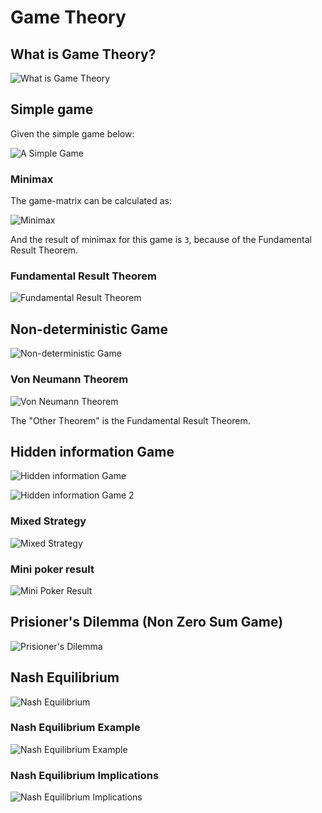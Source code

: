 # Game Theory

## What is Game Theory?

![What is Game Theory](images/what-is-game-theory.png)

## Simple game

Given the simple game below:

![A Simple Game](images/game-example.png)

### Minimax

The game-matrix can be calculated as:

![Minimax](images/minimax.png)

And the result of minimax for this game is `3`, because of the Fundamental Result Theorem.

### Fundamental Result Theorem

![Fundamental Result Theorem](images/fundamental-result.png)

## Non-deterministic Game

![Non-deterministic Game](images/non-deterministic-game.png)

### Von Neumann Theorem

![Von Neumann Theorem](images/von-neumann.png)

The "Other Theorem" is the Fundamental Result Theorem.


## Hidden information Game

![Hidden information Game](images/hidden-info-game.png)

![Hidden information Game 2](images/hidden-info-game-2.png)

### Mixed Strategy

![Mixed Strategy](images/mixed-strategy.png)

### Mini poker result

![Mini Poker Result](images/mini-poker-result.png)

## Prisioner's Dilemma (Non Zero Sum Game)

![Prisioner's Dilemma](images/prisioners-dilemma.png)

## Nash Equilibrium

![Nash Equilibrium](images/nash-equilibrium.png)

### Nash Equilibrium Example

![Nash Equilibrium Example](images/nash-equilibrium-example.png)

### Nash Equilibrium Implications

![Nash Equilibrium Implications](images/nash-equilibrium-implications.png)
